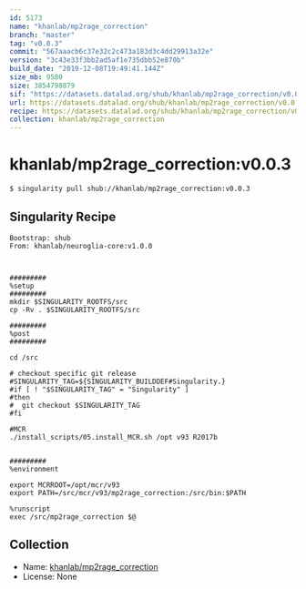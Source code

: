 ```yaml
---
id: 5173
name: "khanlab/mp2rage_correction"
branch: "master"
tag: "v0.0.3"
commit: "567aaacb6c37e32c2c473a183d3c4dd29913a32e"
version: "3c43e33f3bb2ad5af1e735dbb52e870b"
build_date: "2019-12-08T19:49:41.144Z"
size_mb: 9580
size: 3854798879
sif: "https://datasets.datalad.org/shub/khanlab/mp2rage_correction/v0.0.3/2019-12-08-567aaacb-3c43e33f/3c43e33f3bb2ad5af1e735dbb52e870b.simg"
url: https://datasets.datalad.org/shub/khanlab/mp2rage_correction/v0.0.3/2019-12-08-567aaacb-3c43e33f/
recipe: https://datasets.datalad.org/shub/khanlab/mp2rage_correction/v0.0.3/2019-12-08-567aaacb-3c43e33f/Singularity
collection: khanlab/mp2rage_correction
---
```


# khanlab/mp2rage_correction:v0.0.3

```bash
$ singularity pull shub://khanlab/mp2rage_correction:v0.0.3
```

## Singularity Recipe

```singularity
Bootstrap: shub
From: khanlab/neuroglia-core:v1.0.0



#########
%setup
#########
mkdir $SINGULARITY_ROOTFS/src
cp -Rv . $SINGULARITY_ROOTFS/src

#########
%post
#########

cd /src

# checkout specific git release 
#SINGULARITY_TAG=${SINGULARITY_BUILDDEF#Singularity.}
#if [ ! "$SINGULARITY_TAG" = "Singularity" ]
#then
#  git checkout $SINGULARITY_TAG
#fi

#MCR
./install_scripts/05.install_MCR.sh /opt v93 R2017b


#########
%environment

export MCRROOT=/opt/mcr/v93
export PATH=/src/mcr/v93/mp2rage_correction:/src/bin:$PATH

%runscript
exec /src/mp2rage_correction $@
```

## Collection

 - Name: [khanlab/mp2rage_correction](https://github.com/khanlab/mp2rage_correction)
 - License: None

